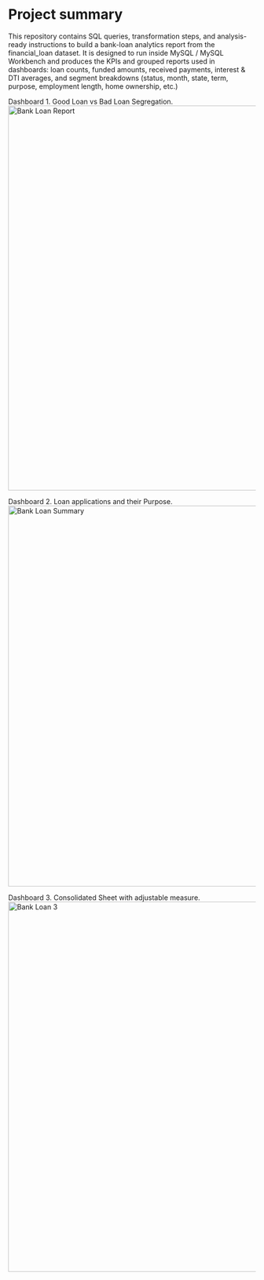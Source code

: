 # Project summary

This repository contains SQL queries, transformation steps, and analysis-ready instructions to build a bank-loan analytics report from the financial_loan dataset. It is designed to run inside MySQL / MySQL Workbench and produces the KPIs and grouped reports used in dashboards: loan counts, funded amounts, received payments, interest & DTI averages, and segment breakdowns (status, month, state, term, purpose, employment length, home ownership, etc.)

Dashboard 1.
Good Loan vs Bad Loan Segregation.
<img width="1385" height="784" alt="Bank Loan Report" src="https://github.com/user-attachments/assets/b2290488-c28f-47f0-ad89-e3007af1b2dc" />

Dashboard 2.
Loan applications and their Purpose.
<img width="1402" height="776" alt="Bank Loan Summary" src="https://github.com/user-attachments/assets/0f89bb99-9f13-4b9e-a0e0-b8df3fef08c8" />

Dashboard 3.
Consolidated Sheet with adjustable measure.
<img width="1386" height="754" alt="Bank Loan 3" src="https://github.com/user-attachments/assets/62049553-d6fe-4821-a163-1536da224877" />

